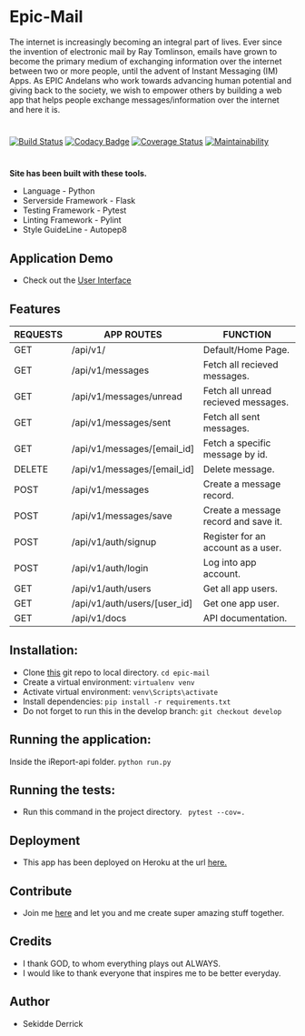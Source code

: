 # Epic-Mail
The internet is increasingly becoming an integral part of lives. Ever since the invention of electronic mail by Ray Tomlinson, emails have grown to become the primary medium of exchanging information over the internet between two or more people, until the advent of Instant Messaging (IM) Apps.  As EPIC Andelans who work towards advancing human potential and giving back to the society, we wish to empower others by building a web app that helps people exchange messages/information over the internet and here it is.

#

[![Build Status](https://travis-ci.org/neelxie/epic-mail.svg?branch=develop)](https://travis-ci.org/neelxie/epic-mail)
[![Codacy Badge](https://api.codacy.com/project/badge/Grade/a439c5890cce4f94b3b50e53036c014e)](https://www.codacy.com/app/neelxie/epic-mail?utm_source=github.com&amp;utm_medium=referral&amp;utm_content=neelxie/epic-mail&amp;utm_campaign=Badge_Grade)
[![Coverage Status](https://coveralls.io/repos/github/neelxie/epic-mail/badge.svg?branch=develop)](https://coveralls.io/github/neelxie/epic-mail?branch=develop)
[![Maintainability](https://api.codeclimate.com/v1/badges/a7d91faedd84ef10c429/maintainability)](https://codeclimate.com/github/neelxie/epic-mail/maintainability)

#
<b> Site has been built with these tools.</b>
*   Language - Python
*   Serverside Framework - Flask
*   Testing Framework - Pytest
*   Linting Framework - Pylint
*   Style GuideLine - Autopep8

## Application Demo 

*   Check out the [User Interface](https://neelxie.github.io/epic-mail/UI/)

## Features

  | REQUESTS | APP ROUTES | FUNCTION
  |----------|------------|----------
  |  GET | /api/v1/ | Default/Home Page.
  |  GET | /api/v1/messages | Fetch all recieved messages.
  |  GET | /api/v1/messages/unread | Fetch all unread recieved messages.
  |  GET | /api/v1/messages/sent | Fetch all sent messages.
  |  GET | /api/v1/messages/[email_id] | Fetch a specific message by id.
  |  DELETE | /api/v1/messages/[email_id] | Delete message.
  |  POST | /api/v1/messages | Create a message record.
  |  POST | /api/v1/messages/save | Create a message record and save it.
  |  POST | /api/v1/auth/signup | Register for an account as a user.
  |  POST | /api/v1/auth/login | Log into app account.
  |  GET | /api/v1/auth/users | Get all app users.
  |  GET | /api/v1/auth/users/[user_id] | Get one app user.
  |  GET | /api/v1/docs | API documentation.

## Installation:

*  Clone [this](https://github.com/neelxie/epic-mail.git) git repo to local directory.
``` cd epic-mail ```
*  Create a virtual environment:
``` virtualenv venv ```
*  Activate virtual environment:
``` venv\Scripts\activate ```
*  Install dependencies:
``` pip install -r requirements.txt ```
*  Do not forget to run this in the develop branch:
``` git checkout develop ```

## Running the application:

Inside the iReport-api folder.
``` python run.py ```

## Running the tests:

*  Run this command in the project directory.
``` pytest --cov=.```

## Deployment

*  This app has been deployed on Heroku at the url [here.](https://my-epic-mail.herokuapp.com/api/v1/)

## Contribute

*  Join me [here](https://github.com/neelxie/epic-mail/tree/develop) and let you and me create super amazing stuff together.

## Credits

*  I thank GOD, to whom everything plays out ALWAYS.
*  I would like to thank everyone that inspires me to be better everyday.

## Author

*  Sekidde Derrick